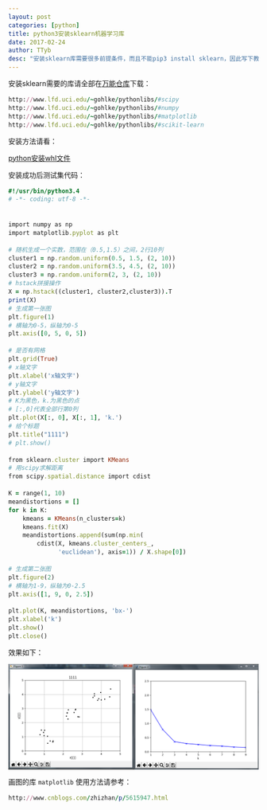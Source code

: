 ```yaml
---
layout: post
categories: [python]
title: python3安装sklearn机器学习库
date: 2017-02-24
author: TTyb
desc: "安装sklearn库需要很多前提条件，而且不能pip3 install sklearn，因此写下教程"
---
```


安装sklearn需要的库请全部在[万能仓库](http://www.lfd.uci.edu/~gohlke/pythonlibs/)下载：

~~~ruby
http://www.lfd.uci.edu/~gohlke/pythonlibs/#scipy
http://www.lfd.uci.edu/~gohlke/pythonlibs/#numpy
http://www.lfd.uci.edu/~gohlke/pythonlibs/#matplotlib
http://www.lfd.uci.edu/~gohlke/pythonlibs/#scikit-learn
~~~

安装方法请看：

[python安装whl文件](http://www.cnblogs.com/TTyb/p/6437042.html)

安装成功后测试集代码：

~~~ruby
#!/usr/bin/python3.4
# -*- coding: utf-8 -*-


import numpy as np
import matplotlib.pyplot as plt

# 随机生成一个实数，范围在（0.5,1.5）之间，2行10列
cluster1 = np.random.uniform(0.5, 1.5, (2, 10))
cluster2 = np.random.uniform(3.5, 4.5, (2, 10))
cluster3 = np.random.uniform(2, 3, (2, 10))
# hstack拼接操作
X = np.hstack((cluster1, cluster2,cluster3)).T
print(X)
# 生成第一张图
plt.figure(1)
# 横轴为0-5，纵轴为0-5
plt.axis([0, 5, 0, 5])

# 是否有网格
plt.grid(True)
# x轴文字
plt.xlabel('x轴文字')
# y轴文字
plt.ylabel('y轴文字')
# K为黑色，k.为黑色的点
# [:,0]代表全部行第0列
plt.plot(X[:, 0], X[:, 1], 'k.')
# 给个标题
plt.title("1111")
# plt.show()

from sklearn.cluster import KMeans
# 用scipy求解距离
from scipy.spatial.distance import cdist

K = range(1, 10)
meandistortions = []
for k in K:
    kmeans = KMeans(n_clusters=k)
    kmeans.fit(X)
    meandistortions.append(sum(np.min(
        cdist(X, kmeans.cluster_centers_,
              'euclidean'), axis=1)) / X.shape[0])

# 生成第二张图
plt.figure(2)
# 横轴为1-9，纵轴为0-2.5
plt.axis([1, 9, 0, 2.5])

plt.plot(K, meandistortions, 'bx-')
plt.xlabel('k')
plt.show()
plt.close()

~~~
效果如下：

<p style="text-align:center"><img src="/static/postimage/python/sklearn/996148-20170224103607898-896192281.png" class="img-responsive"style="display: block; margin-right: auto; margin-left: auto;"></p>

画图的库 `matplotlib` 使用方法请参考：

~~~ruby
http://www.cnblogs.com/zhizhan/p/5615947.html
~~~